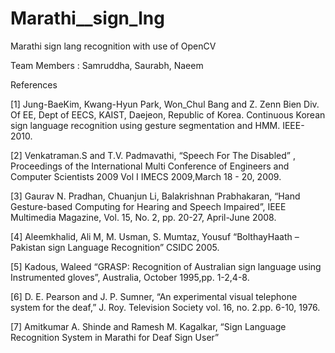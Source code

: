 # Marathi__sign_lng
Marathi sign lang recognition with use of OpenCV

Team Members : Samruddha, Saurabh, Naeem


References

[1] Jung-BaeKim, Kwang-Hyun Park, Won_Chul Bang and Z. Zenn Bien Div. Of EE, Dept of EECS, KAIST, Daejeon, Republic of Korea. Continuous Korean sign language recognition using gesture segmentation and HMM. IEEE-2010. 

[2] Venkatraman.S and T.V. Padmavathi, “Speech For The Disabled” , Proceedings of the International Multi Conference of Engineers and Computer Scientists 2009 Vol I IMECS 2009,March 18 - 20, 2009. 

[3] Gaurav N. Pradhan, Chuanjun Li, Balakrishnan Prabhakaran, “Hand Gesture-based Computing for Hearing and Speech Impaired”, IEEE Multimedia Magazine, Vol. 15, No. 2, pp. 20-27, April-June 2008. 

[4] Aleemkhalid, Ali M, M. Usman, S. Mumtaz, Yousuf “BolthayHaath – Pakistan sign Language Recognition” CSIDC 2005. 

[5] Kadous, Waleed “GRASP: Recognition of Australian sign language using Instrumented gloves”, Australia, October 1995,pp. 1-2,4-8. 

[6] D. E. Pearson and J. P. Sumner, “An experimental visual telephone system for the deaf,” J. Roy. Television Society vol. 16, no. 2.pp. 6-10, 1976. 

[7] Amitkumar A. Shinde and Ramesh M. Kagalkar, “Sign Language Recognition System in Marathi for Deaf Sign User”
